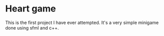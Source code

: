 # Heart game

This is the first project I have ever attempted. It's a very simple minigame done using sfml and c++.
